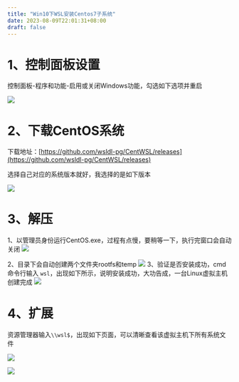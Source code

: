 ```yaml
---
title: "Win10下WSL安装Centos7子系统"
date: 2023-08-09T22:01:31+08:00
draft: false
---
```


# 1、控制面板设置

控制面板-程序和功能-启用或关闭Windows功能，勾选如下选项并重启

![](https://i.imgur.com/Y1WeXt9.png)

# 2、下载CentOS系统

下载地址：[https://github.com/wsldl-pg/CentWSL/releases](https://github.com/wsldl-pg/CentWSL/releases)

选择自己对应的系统版本就好，我选择的是如下版本

![](https://i.imgur.com/eWBBckm.png)

# 3、解压

1、以管理员身份运行CentOS.exe，过程有点慢，要稍等一下，执行完窗口会自动关闭
![](https://i.imgur.com/nSxLoaZ.png)

2、目录下会自动创建两个文件夹rootfs和temp
![](https://i.imgur.com/6lnsRw3.png)
3、验证是否安装成功，cmd命令行输入 `wsl`，出现如下所示，说明安装成功，大功告成，一台Linux虚拟主机创建完成
![](https://i.imgur.com/Xbh1nKA.png)

# 4、扩展

资源管理器输入`\\wsl$`，出现如下页面，可以清晰查看该虚拟主机下所有系统文件

![](https://i.imgur.com/StjcbxA.png)


![](https://i.imgur.com/DgruaU9.png)
